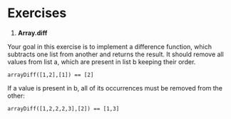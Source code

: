 # Exercises

1. **Array.diff**

Your goal in this exercise is to implement a difference function, which subtracts one list from another and returns the result.
It should remove all values from list a, which are present in list b keeping their order.

```
arrayDiff([1,2],[1]) == [2]
```

If a value is present in b, all of its occurrences must be removed from the other:

```
arrayDiff([1,2,2,2,3],[2]) == [1,3]
```